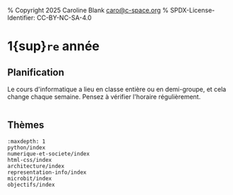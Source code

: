 % Copyright 2025 Caroline Blank <caro@c-space.org>
% SPDX-License-Identifier: CC-BY-NC-SA-4.0

# 1{sup}`re` année

## Planification

Le cours d'informatique a lieu en classe entière ou en demi-groupe, et cela
change chaque semaine. Pensez à vérifier l'horaire régulièrement.

```{iframe} https://docs.google.com/spreadsheets/d/1MNwFr5BhnIuX-ZVhiW4nUU5Gwjf-gOiWIvbArqHdeVI/edit?usp=sharing&rm=minimal
```

## Thèmes

```{toctree}
:maxdepth: 1
python/index
numerique-et-societe/index
html-css/index
architecture/index
representation-info/index
microbit/index
objectifs/index
```

